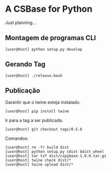 
# A CSBase for Python

Just planning...


## Montagem de programas CLI

```
[user@host] python setup.py develop
```

## Gerando Tag
```
[user@host] ./release.bash
```


## Publicação

Garantir que o twine esteja instalado.
```
[user@host] pip install twine
```

Ir para a tag a ser publicada.
```
[user@host] git checkout tags/0.5.0
```


Comandos:
```
[user@host] rm -fr build dist
[user@host] python setup.py sdist bdist_wheel
[user@host] tar tzf dist/cspybase-1.0.0.tar.gz
[user@host] twine check dist/*
[user@host] twine upload dist/*
```

